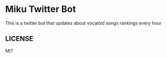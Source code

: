 # Miku Twitter Bot
This is a twitter bot that updates about vocaloid songs rankings every hour
## LICENSE
MIT
